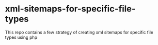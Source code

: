 # xml-sitemaps-for-specific-file-types
This repo contains a few strategy of creating xml sitemaps for specific file types using php
